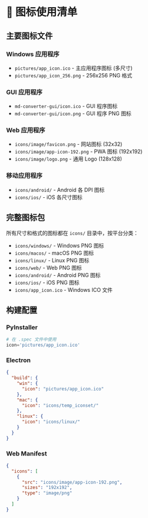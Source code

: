 # 🎨 图标使用清单

## 主要图标文件

### Windows 应用程序
- `pictures/app_icon.ico` - 主应用程序图标 (多尺寸)
- `pictures/app_icon_256.png` - 256x256 PNG 格式

### GUI 应用程序  
- `md-converter-gui/icon.ico` - GUI 程序图标
- `md-converter-gui/icon.png` - GUI 程序 PNG 图标

### Web 应用程序
- `icons/image/favicon.png` - 网站图标 (32x32)
- `icons/image/app-icon-192.png` - PWA 图标 (192x192)
- `icons/image/logo.png` - 通用 Logo (128x128)

### 移动应用程序
- `icons/android/` - Android 各 DPI 图标
- `icons/ios/` - iOS 各尺寸图标

## 完整图标包
所有尺寸和格式的图标都在 `icons/` 目录中，按平台分类：
- `icons/windows/` - Windows PNG 图标
- `icons/macos/` - macOS PNG 图标  
- `icons/linux/` - Linux PNG 图标
- `icons/web/` - Web PNG 图标
- `icons/android/` - Android PNG 图标
- `icons/ios/` - iOS PNG 图标
- `icons/app_icon.ico` - Windows ICO 文件

## 构建配置

### PyInstaller
```python
# 在 .spec 文件中使用
icon='pictures/app_icon.ico'
```

### Electron
```json
{
  "build": {
    "win": {
      "icon": "pictures/app_icon.ico"
    },
    "mac": {
      "icon": "icons/temp_iconset/"  
    },
    "linux": {
      "icon": "icons/linux/"
    }
  }
}
```

### Web Manifest
```json
{
  "icons": [
    {
      "src": "icons/image/app-icon-192.png",
      "sizes": "192x192",
      "type": "image/png"
    }
  ]
}
```
